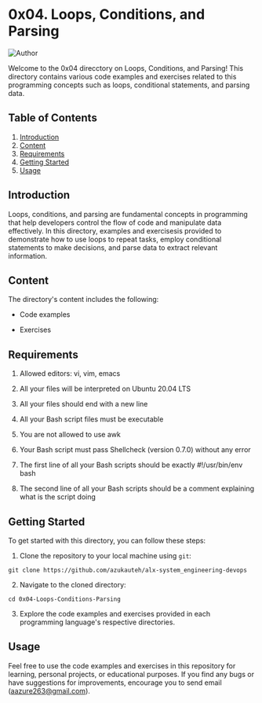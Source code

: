 # 0x04. Loops, Conditions, and Parsing

![Author](https://img.shields.io/badge/Author-AzukaUteh-blue.svg)

Welcome to the 0x04 direcctory on Loops, Conditions, and Parsing! This directory contains various code examples and exercises related to this programming concepts such as loops, conditional statements, and parsing data.

## Table of Contents

1. [Introduction](#introduction)
2. [Content](#content)
3. [Requirements](#requirements)
4. [Getting Started](#getting-started)
5. [Usage](#usage)

## Introduction

Loops, conditions, and parsing are fundamental concepts in programming that help developers control the flow of  code and manipulate data effectively. In this directory, examples and exercisesis provided to demonstrate how to use loops to repeat tasks, employ conditional statements to make decisions, and parse data to extract relevant information.

## Content

The directory's content includes the following:

- Code examples

- Exercises

## Requirements

1. Allowed editors: vi, vim, emacs

2. All your files will be interpreted on Ubuntu 20.04 LTS

3. All your files should end with a new line

4. All your Bash script files must be executable

5. You are not allowed to use awk

6. Your Bash script must pass Shellcheck (version 0.7.0) without any error

7. The first line of all your Bash scripts should be exactly #!/usr/bin/env bash

8. The second line of all your Bash scripts should be a comment explaining what is the script doing

## Getting Started

To get started with this directory, you can follow these steps:

1. Clone the repository to your local machine using `git`:

```
git clone https://github.com/azukauteh/alx-system_engineering-devops
```

2. Navigate to the cloned directory:

```
cd 0x04-Loops-Conditions-Parsing
```

3. Explore the code examples and exercises provided in each programming language's respective directories.

## Usage

Feel free to use the code examples and exercises in this repository for learning, personal projects, or educational purposes. If you find any bugs or have suggestions for improvements, encourage you to send email (aazure263@gmail.com).
